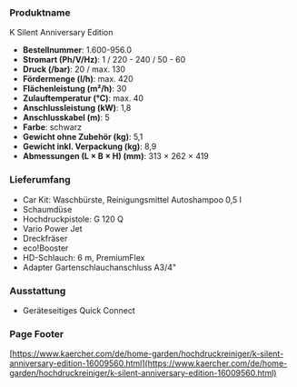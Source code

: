 ### Produktname
K Silent Anniversary Edition
- **Bestellnummer**: 1.600-956.0 
- **Stromart (Ph/V/Hz)**: 1 / 220 - 240 / 50 - 60
- **Druck (/bar)**: 20 / max. 130
- **Fördermenge (l/h)**: max. 420
- **Flächenleistung (m²/h)**: 30
- **Zulauftemperatur (°C)**: max. 40
- **Anschlussleistung (kW)**: 1,8
- **Anschlusskabel (m)**: 5
- **Farbe**: schwarz
- **Gewicht ohne Zubehör (kg)**: 5,1
- **Gewicht inkl. Verpackung (kg)**: 8,9
- **Abmessungen (L × B × H) (mm)**: 313 × 262 × 419 
### Lieferumfang

- Car Kit: Waschbürste, Reinigungsmittel Autoshampoo 0,5 l
- Schaumdüse
- Hochdruckpistole: G 120 Q
- Vario Power Jet
- Dreckfräser
- eco!Booster
- HD-Schlauch: 6 m, PremiumFlex
- Adapter Gartenschlauchanschluss A3/4" 

### Ausstattung

- Geräteseitiges Quick Connect 

### Page Footer

[https://www.kaercher.com/de/home-garden/hochdruckreiniger/k-silent-anniversary-edition-16009560.html](https://www.kaercher.com/de/home-garden/hochdruckreiniger/k-silent-anniversary-edition-16009560.html)

